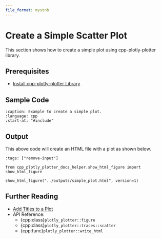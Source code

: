 ```yaml
---
file_format: mystnb
---
```


# Create a Simple Scatter Plot

This section shows how to create a simple plot using cpp-plotly-plotter library.

## Prerequisites

- [Install cpp-plotly-plotter Library](../../install.md)

## Sample Code

```{literalinclude} /../../../examples/get_started/simple_plot.cpp
:caption: Example to create a simple plot.
:language: cpp
:start-at: "#include"
```

## Output

This above code will create an HTML file with a plot as shown below.

```{code-cell}
:tags: ["remove-input"]

from cpp_plotly_plotter_docs_helper.show_html_figure import show_html_figure

show_html_figure("../outputs/simple_plot.html", version=1)
```

## Further Reading

- [Add Titles to a Plot](add_titles.md)
- API Reference:
  - {cpp:class}`plotly_plotter::figure`
  - {cpp:class}`plotly_plotter::traces::scatter`
  - {cpp:func}`plotly_plotter::write_html`
